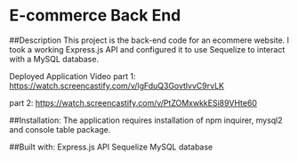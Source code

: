 # E-commerce Back End

##Description
This project is the back-end code for an ecommere website. I took a working Express.js API and configured it to use Sequelize to interact with a MySQL database.

Deployed Application Video
part 1: https://watch.screencastify.com/v/lgFduQ3GovtlvvC9rvLK

part 2: https://watch.screencastify.com/v/PtZOMxwkkESi89VHte60

##Installation:
The application requires installation of npm inquirer, mysql2 and console table package.

##Built with:
Express.js
API
Sequelize
MySQL database
